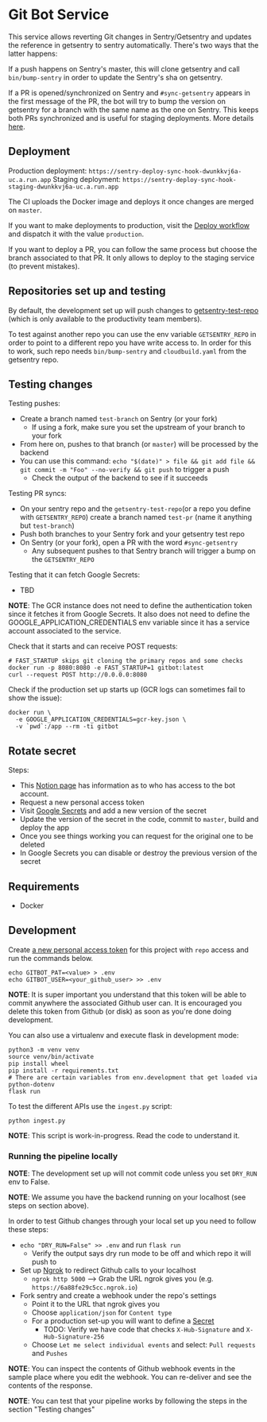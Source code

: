 # Git Bot Service

This service allows reverting Git changes in Sentry/Getsentry and updates the reference in getsentry to sentry automatically. There's two ways that the latter happens:

If a push happens on Sentry's master, this will clone getsentry and call `bin/bump-sentry` in order to update
the Sentry's sha on getsentry.

If a PR is opened/synchronized on Sentry and `#sync-getsentry` appears in the first message of the PR, the bot will try to bump the version on getsentry for a branch with the same name as the one on Sentry. This keeps both PRs synchronized and is useful for staging deployments. More details [here](https://www.notion.so/sentry/sync-getsentry-95a32dabe03b467bb3ec5fa0e20491e5).

## Deployment

Production deployment: `https://sentry-deploy-sync-hook-dwunkkvj6a-uc.a.run.app`
Staging deployment: `https://sentry-deploy-sync-hook-staging-dwunkkvj6a-uc.a.run.app`

The CI uploads the Docker image and deploys it once changes are merged on `master`.

If you want to make deployments to production, visit the [Deploy workflow](https://github.com/getsentry/sentry-deploy-sync-hook/actions/workflows/deploy.yml) and dispatch it with the value `production`.

If you want to deploy a PR, you can follow the same process but choose the branch associated to that PR. It only allows to deploy to the staging service (to prevent mistakes).

## Repositories set up and testing

By default, the development set up will push changes to [getsentry-test-repo](https://github.com/getsentry/getsentry-test-repo) (which is only available to the productivity team members).

To test against another repo you can use the env variable `GETSENTRY_REPO` in order to point to a different repo you have write access to. In order for this to work, such repo needs `bin/bump-sentry` and `cloudbuild.yaml` from the getsentry repo.

## Testing changes

Testing pushes:

- Create a branch named `test-branch` on Sentry (or your fork)
  - If using a fork, make sure you set the upstream of your branch to your fork
- From here on, pushes to that branch (or `master`) will be processed by the backend
- You can use this command: `echo "$(date)" > file && git add file && git commit -m "Foo" --no-verify && git push` to trigger a push
  - Check the output of the backend to see if it succeeds

Testing PR syncs:

- On your sentry repo and the `getsentry-test-repo`(or a repo you define with `GETSENTRY_REPO`) create a branch named `test-pr` (name it anything but `test-branch`)
- Push both branches to your Sentry fork and your getsentry test repo
- On Sentry (or your fork), open a PR with the word `#sync-getsentry`
  - Any subsequent pushes to that Sentry branch will trigger a bump on the `GETSENTRY_REPO`

Testing that it can fetch Google Secrets:

- TBD

**NOTE**: The GCR instance does not need to define the authentication token since it fetches it from Google Secrets. It also does not need to define the GOOGLE_APPLICATION_CREDENTIALS env variable since it has a service account associated to the service.

Check that it starts and can receive POST requests:

```shell
# FAST_STARTUP skips git cloning the primary repos and some checks
docker run -p 8080:8080 -e FAST_STARTUP=1 gitbot:latest
curl --request POST http://0.0.0.0:8080
```

Check if the production set up starts up (GCR logs can sometimes fail to show the issue):

```shell
docker run \
  -e GOOGLE_APPLICATION_CREDENTIALS=gcr-key.json \
  -v `pwd`:/app --rm -ti gitbot
```

## Rotate secret

Steps:

- This [Notion page](https://www.notion.so/sentry/Bot-Accounts-beea0fc35473453ab50e05e6e4d1d02d) has information as to who has access to the bot account.
- Request a new personal access token
- Visit [Google Secrets](https://console.cloud.google.com/security/secret-manager?project=sentry-dev-tooling) and add a new version of the secret
- Update the version of the secret in the code, commit to `master`, build and deploy the app
- Once you see things working you can request for the original one to be deleted
- In Google Secrets you can disable or destroy the previous version of the secret

## Requirements

- Docker

## Development

Create [a new personal access token](https://github.com/settings/tokens/new) for this project with `repo` access and run the commands below.

```shell
echo GITBOT_PAT=<value> > .env
echo GITBOT_USER=<your_github_user> >> .env
```

**NOTE**: It is super important you understand that this token will be able to commit anywhere the associated Github user can. It is encouraged you delete this token from Github (or disk) as soon as you're done doing development.

You can also use a virtualenv and execute flask in development mode:

```shell
python3 -m venv venv
source venv/bin/activate
pip install wheel
pip install -r requirements.txt
# There are certain variables from env.development that get loaded via python-dotenv
flask run
```

To test the different APIs use the `ingest.py` script:

```shell
python ingest.py
```

**NOTE**: This script is work-in-progress. Read the code to understand it.

### Running the pipeline locally

**NOTE**: The development set up will not commit code unless you set `DRY_RUN` env to False.

**NOTE**: We assume you have the backend running on your localhost (see steps on section above).

In order to test Github changes through your local set up you need to follow these steps:

- `echo "DRY_RUN=False" >> .env` and run `flask run`
  - Verify the output says dry run mode to be off and which repo it will push to
- Set up [Ngrok](https://ngrok.io/) to redirect Github calls to your localhost
  - `ngrok http 5000` --> Grab the URL ngrok gives you (e.g. `https://6a88fe29c5cc.ngrok.io`)
- Fork sentry and create a webhook under the repo's settings
  - Point it to the URL that ngrok gives you
  - Choose `application/json` for `Content type`
  - For a production set-up you will want to define a [Secret](https://docs.github.com/en/developers/webhooks-and-events/creating-webhooks#secret)
    - TODO: Verify we have code that checks `X-Hub-Signature` and `X-Hub-Signature-256`
  - Choose `Let me select individual events` and select: `Pull requests` and `Pushes`

**NOTE**: You can inspect the contents of Github webhook events in the sample place where you edit the webhook. You can re-deliver and see the contents of the response.

**NOTE**: You can test that your pipeline works by following the steps in the section "Testing changes"
